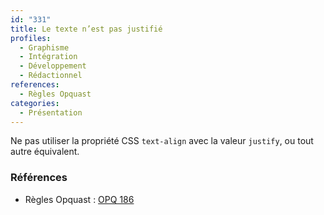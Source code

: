 ```yaml
---
id: "331"
title: Le texte n’est pas justifié
profiles:
  - Graphisme
  - Intégration
  - Développement
  - Rédactionnel
references:
  - Règles Opquast
categories:
  - Présentation
---
```


Ne pas utiliser la propriété CSS `text-align` avec la valeur `justify`, ou tout autre équivalent.

### Références

* Règles Opquast : [OPQ 186](https://checklists.opquast.com/fr/assurance-qualite-web/les-styles-ne-justifient-pas-le-texte)
